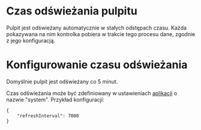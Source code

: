 # Czas odświeżania pulpitu
Pulpit jest odświeżany automatycznie w stałych odstępach czasu. Każda pokazywana na nim kontrolka pobiera 
w trakcie tego procesu dane, zgodnie z jego konfiguracją.

# Konfigurowanie czasu odświeżania
Domyślnie pulpit jest odświeżany co 5 minut.

Czas odświeżania może być zdefiniowany w ustawieniach [aplikacji](/pl/app/applications/intro.md) o nazwie "system". Przykład konfiguracji:

```
{
    "refreshInterval": 7000
}
```
